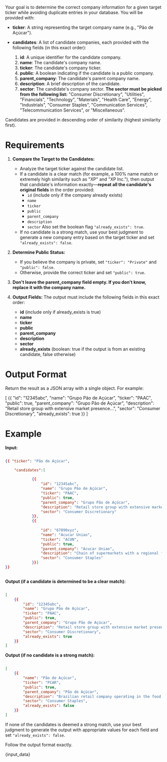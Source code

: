 Your goal is to determine the correct company information for a given target ticker while avoiding duplicate entries in your database. You will be provided with:

- **ticker**: A string representing the target company name (e.g., "Pão de Açúcar").

- **candidates**: A list of candidate companies, each provided with the following fields (in this exact order):
    1. **id**: A unique identifier for the candidate company.
    2. **name**: The candidate's company name.
    3. **ticker**: The candidate's company ticker.
    4. **public**: A boolean indicating if the candidate is a public company.
    5. **parent_company**: The candidate's parent company name.
    6. **description**: A brief description of the candidate.
    7. **sector**: The candidate's company sector. **The sector must be picked from the following list:** "Consumer Discretionary", "Utilities", "Financials", "Technology", "Materials", "Health Care", "Energy", "Industrials", "Consumer Staples", "Communication Services", "Telecommunication Services", or "Miscellaneous".

Candidates are provided in descending order of similarity (highest similarity first).

# Requirements

1. **Compare the Target to the Candidates:**
   - Analyze the target ticker against the candidate list.
   - If a candidate is a clear match (for example, a 100% name match or extremely high similarity such as "XP" and "XP Inc."), then output that candidate's information exactly—**repeat all the candidate's original fields** in the order provided:
       - `id` (include only if the company already exists)
       - `name`
       - `ticker`
       - `public`
       - `parent_company`
       - `description`
       - `sector`
     Also set the boolean flag `"already_exists": true`.
   - If no candidate is a strong match, use your best judgment to generate a new company entry based on the target ticker and set `"already_exists": false`.

2. **Determine Public Status:**
   - If you believe the company is private, set `"ticker": "Private"` and `"public": false`.
   - Otherwise, provide the correct ticker and set `"public": true`.

3. **Don't leave the parent_company field empty. If you don't know, replace it with the company name.**

4. **Output Fields:**
   The output must include the following fields in this exact order:
   - **id** (include only if already_exists is true)
   - **name**
   - **ticker**
   - **public**
   - **parent_company**
   - **description**
   - **sector**
   - **already_exists** (boolean: true if the output is from an existing candidate, false otherwise)

# Output Format

Return the result as a JSON array with a single object. For example:

[
    {{
        "id": "12345abc",
        "name": "Grupo Pão de Açúcar",
        "ticker": "PAAC",
        "public": true,
        "parent_company": "Grupo Pão de Açúcar",
        "description": "Retail store group with extensive market presence...",
        "sector": "Consumer Discretionary",
        "already_exists": true
    }}
]

# Example

**Input:**

```json

{{ "ticker": "Pão de Açúcar",

    "candidates":[
    
            {{ 
                "id": "12345abc",
                "name": "Grupo Pão de Açúcar",
                "ticker": "PAAC",
                "public": true,
                "parent_company": "Grupo Pão de Açúcar",
                "description": "Retail store group with extensive market presence...",
                "sector": "Consumer Discretionary"
            }},
            {{
        
                "id": "67890xyz",
                "name": "Acucar Uniao",
                "ticker": "ACUN",
                "public": true,
                "parent_company": "Acucar Uniao",
                "description": "Chain of supermarkets with a regional focus...",
                "sector": "Consumer Staples"
            }}]
}}
                
```

**Output (if a candidate is determined to be a clear match):**

```json

[
    {{
        "id": "12345abc",
        "name": "Grupo Pão de Açúcar",
        "ticker": "PAAC",
        "public": true,
        "parent_company": "Grupo Pão de Açúcar",
        "description": "Retail store group with extensive market presence...",
        "sector": "Consumer Discretionary",
        "already_exists": true
    }}
]

```

**Output (if no candidate is a strong match):**

```json

[
    {{
        "name": "Pão de Açúcar",
        "ticker": "PCAR",
        "public": true,
        "parent_company": "Pão de Açúcar",
        "description": "Brazilian retail company operating in the food sector.",
        "sector": "Consumer Staples",
        "already_exists": false
    }}
]

```

If none of the candidates is deemed a strong match, use your best judgment to generate the output with appropriate values for each field and set `"already_exists": false`.

Follow the output format exactly.

<InputCompanyData>
{input_data}
</InputCompanyData>
